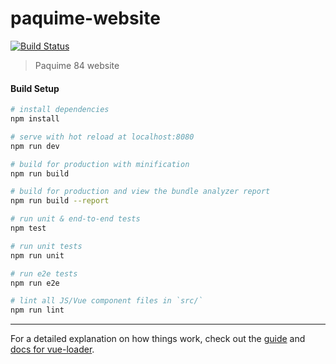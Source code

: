 # paquime-website
[![Build Status](https://travis-ci.org/IvanSotelo/Paquime-Website.svg?branch=master)](https://travis-ci.org/IvanSotelo/Paquime-Website)

> Paquime 84 website

#### Build Setup

``` bash
# install dependencies
npm install

# serve with hot reload at localhost:8080
npm run dev

# build for production with minification
npm run build

# build for production and view the bundle analyzer report
npm run build --report

# run unit & end-to-end tests
npm test

# run unit tests
npm run unit

# run e2e tests
npm run e2e

# lint all JS/Vue component files in `src/`
npm run lint

```
---

For a detailed explanation on how things work, check out the [guide](http://vuejs-templates.github.io/webpack/) and [docs for vue-loader](http://vuejs.github.io/vue-loader).
